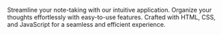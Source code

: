 Streamline your note-taking with our intuitive application. Organize your thoughts effortlessly with easy-to-use features. Crafted with
HTML, CSS, and JavaScript for a seamless and efficient experience.
